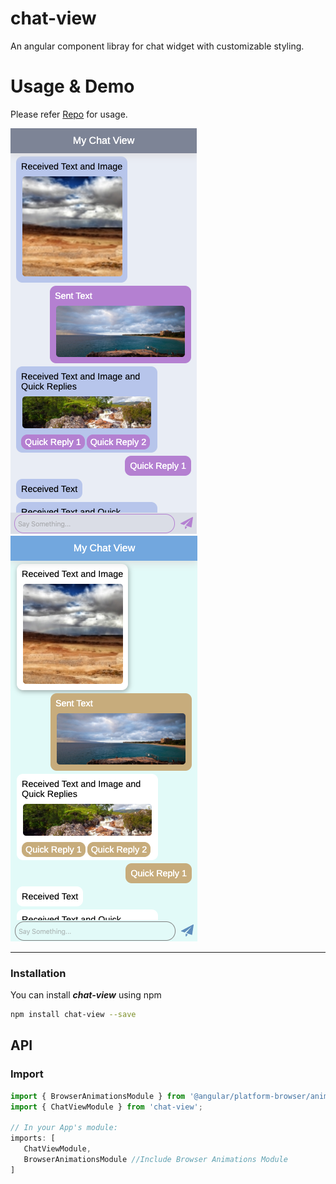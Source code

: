 # chat-view
An angular component libray for chat widget with customizable styling.

# Usage & Demo
Please refer [Repo](https://github.com/Altaf-Shaikh/chat-view/tree/master/src/app) for usage.

![Sample 1](https://github.com/Altaf-Shaikh/chat-view/blob/master/repo-assets/Sample%201.png)
![Sample 2](https://github.com/Altaf-Shaikh/chat-view/blob/master/repo-assets/Sample%202.png)
- - -

### Installation

 You can install ***chat-view*** using npm

  ```bash
  npm install chat-view --save
  ```

## API

### Import
```typescript
import { BrowserAnimationsModule } from '@angular/platform-browser/animations'; //Required
import { ChatViewModule } from 'chat-view';

// In your App's module:
imports: [
   ChatViewModule,
   BrowserAnimationsModule //Include Browser Animations Module
]
```
